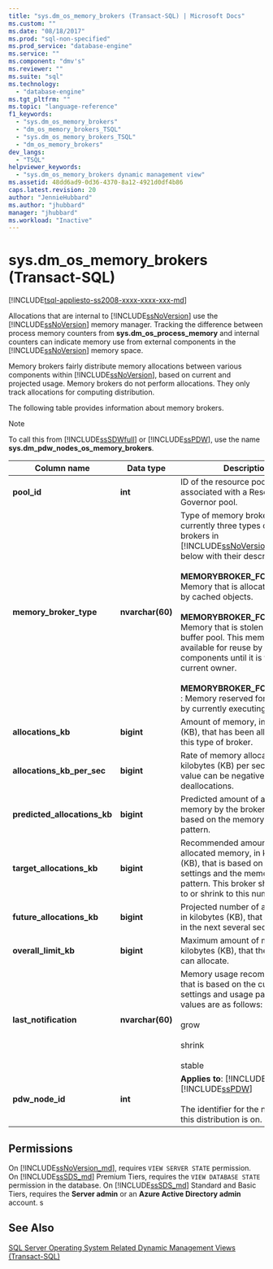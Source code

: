 ```yaml
---
title: "sys.dm_os_memory_brokers (Transact-SQL) | Microsoft Docs"
ms.custom: ""
ms.date: "08/18/2017"
ms.prod: "sql-non-specified"
ms.prod_service: "database-engine"
ms.service: ""
ms.component: "dmv's"
ms.reviewer: ""
ms.suite: "sql"
ms.technology: 
  - "database-engine"
ms.tgt_pltfrm: ""
ms.topic: "language-reference"
f1_keywords: 
  - "sys.dm_os_memory_brokers"
  - "dm_os_memory_brokers_TSQL"
  - "sys.dm_os_memory_brokers_TSQL"
  - "dm_os_memory_brokers"
dev_langs: 
  - "TSQL"
helpviewer_keywords: 
  - "sys.dm_os_memory_brokers dynamic management view"
ms.assetid: 48dd6ad9-0d36-4370-8a12-4921d0df4b86
caps.latest.revision: 20
author: "JennieHubbard"
ms.author: "jhubbard"
manager: "jhubbard"
ms.workload: "Inactive"
---
```

# sys.dm_os_memory_brokers (Transact-SQL)
[!INCLUDE[tsql-appliesto-ss2008-xxxx-xxxx-xxx-md](../../includes/tsql-appliesto-ss2008-xxxx-xxxx-xxx-md.md)]

  Allocations that are internal to [!INCLUDE[ssNoVersion](../../includes/ssnoversion-md.md)] use the [!INCLUDE[ssNoVersion](../../includes/ssnoversion-md.md)] memory manager. Tracking the difference between process memory counters from **sys.dm_os_process_memory** and internal counters can indicate memory use from external components in the [!INCLUDE[ssNoVersion](../../includes/ssnoversion-md.md)] memory space.  
  
 Memory brokers fairly distribute memory allocations between various components within [!INCLUDE[ssNoVersion](../../includes/ssnoversion-md.md)], based on current and projected usage. Memory brokers do not perform allocations. They only track allocations for computing distribution.  
  
 The following table provides information about memory brokers.  
  
> [!NOTE]  
>  To call this from [!INCLUDE[ssSDWfull](../../includes/sssdwfull-md.md)] or [!INCLUDE[ssPDW](../../includes/sspdw-md.md)], use the name **sys.dm_pdw_nodes_os_memory_brokers**.  
  
|Column name|Data type|Description|  
|-----------------|---------------|-----------------|  
|**pool_id**|**int**|ID of the resource pool if it is associated with a Resource Governor pool.|  
|**memory_broker_type**|**nvarchar(60)**|Type of memory broker. There are currently three types of memory brokers in [!INCLUDE[ssNoVersion](../../includes/ssnoversion-md.md)], listed below with their descriptions.<br /><br /> **MEMORYBROKER_FOR_CACHE** : Memory that is allocated for use by cached objects.<br /><br /> **MEMORYBROKER_FOR_STEAL** : Memory that is stolen from the buffer pool. This memory is not available for reuse by other components until it is freed by the current owner.<br /><br /> **MEMORYBROKER_FOR_RESERVE** : Memory reserved for future use by currently executing requests.|  
|**allocations_kb**|**bigint**|Amount of memory, in kilobytes (KB), that has been allocated to this type of broker.|  
|**allocations_kb_per_sec**|**bigint**|Rate of memory allocations in kilobytes (KB) per second. This value can be negative for memory deallocations.|  
|**predicted_allocations_kb**|**bigint**|Predicted amount of allocated memory by the broker. This is based on the memory usage pattern.|  
|**target_allocations_kb**|**bigint**|Recommended amount of allocated memory, in kilobytes (KB), that is based on current settings and the memory usage pattern. This broker should grow to or shrink to this number.|  
|**future_allocations_kb**|**bigint**|Projected number of allocations, in kilobytes (KB), that will be done in the next several seconds.|  
|**overall_limit_kb**|**bigint**|Maximum amount of memory, in kilobytes (KB), that the the broker can allocate.|  
|**last_notification**|**nvarchar(60)**|Memory usage recommendation that is based on the current settings and usage pattern. Valid values are as follows:<br /><br /> grow<br /><br /> shrink<br /><br /> stable|  
|**pdw_node_id**|**int**|**Applies to**: [!INCLUDE[ssSDWfull](../../includes/sssdwfull-md.md)], [!INCLUDE[ssPDW](../../includes/sspdw-md.md)]<br /><br /> The identifier for the node that this distribution is on.|  
  
## Permissions  
On [!INCLUDE[ssNoVersion_md](../../includes/ssnoversion-md.md)], requires `VIEW SERVER STATE` permission.   
On [!INCLUDE[ssSDS_md](../../includes/sssds-md.md)] Premium Tiers, requires the `VIEW DATABASE STATE` permission in the database. On [!INCLUDE[ssSDS_md](../../includes/sssds-md.md)] Standard and Basic Tiers, requires the  **Server admin** or an **Azure Active Directory admin** account.  s  
  
## See Also  

  [SQL Server Operating System Related Dynamic Management Views &#40;Transact-SQL&#41;](../../relational-databases/system-dynamic-management-views/sql-server-operating-system-related-dynamic-management-views-transact-sql.md)  
  
  


